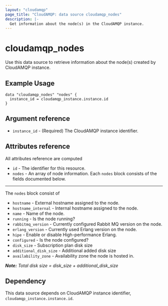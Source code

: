 ```yaml
---
layout: "cloudamqp"
page_title: "CloudAMQP: data source cloudamqp_nodes"
description: |-
  Get information about the node(s) in the CloudAMQP instance.
---
```


# cloudamqp_nodes

Use this data source to retrieve information about the node(s) created by CloudAMQP instance.

## Example Usage

```hcl
data "cloudamqp_nodes" "nodes" {
  instance_id = cloudamqp_instance.instance.id
}
```

## Argument reference

* `instance_id` - (Required) The CloudAMQP instance identifier.

## Attributes reference

All attributes reference are computed

* `id`    - The identifier for this resource.
* `nodes` - An array of node information. Each `nodes` block consists of the fields documented below.

___

The `nodes` block consist of

* `hostname`              - External hostname assigned to the node.
* `hostname_internal`     - Internal hostname assigned to the node.
* `name`                  - Name of the node.
* `running`               - Is the node running?
* `rabbitmq_version`      - Currently configured Rabbit MQ version on the node.
* `erlang_version`        - Currently used Erlang version on the node.
* `hipe`                  - Enable or disable High-performance Erlang.
* `configured`            - Is the node configured?
* `disk_size`             - Subscription plan disk size
* `additional_disk_size`  - Additional added disk size
* `availability_zone`     - Availability zone the node is hosted in.

***Note:*** *Total disk size = disk_size + additional_disk_size*

## Dependency

This data source depends on CloudAMQP instance identifier, `cloudamqp_instance.instance.id`.
